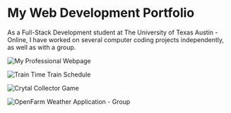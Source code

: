 # My Web Development Portfolio

As a Full-Stack Development student at The University of Texas Austin - Online, I have worked on several computer coding projects independently, as well as with a group.

![My Professional Webpage](https://tanishahowell.github.io/Basic-Portfolio/)

![Train Time Train Schedule](https://tanishahowell.github.io/train-time/)

![Crytal Collector Game](https://tanishahowell.github.io/unit-4-game/)

![OpenFarm Weather Application - Group](https://tanishahowell.github.io/Openfarm/)
